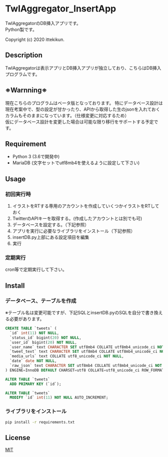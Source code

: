 TwIAggregator_InsertApp
====

TwIAggregatorのDB挿入アプリです。  
Python製です。

Copyright (c) 2020 ittekikun.

## Description
TwIAggregatorは表示アプリとDB挿入アプリが独立しており、こちらはDB挿入プログラムです。

## ※Warnning※
現在こちらのプログラムはベータ版となっております。
特にデータベース設計は現在考案中で、型の設定が甘かったり、APIから取得した生のjsonを入れておくカラムもそのままになっています。（仕様変更に対応するため）  
仮にデータベース設計を変更した場合は可能な限り移行をサポートする予定です。

## Requirement
* Python 3 (3.6で開発中)
* MariaDB (文字セットでutf8mb4を使えるように設定して下さい)

## Usage
### 初回実行時
1. イラストをRTする専用のアカウントを作成していくつかイラストをRTしておく
2. TwitterのAPIキーを取得する。(作成したアカウントとは別でも可)
3. データベースを設定する。（下記参照）
4. アプリを実行に必要なライブラリをインストール（下記参照）
5. insertDB.py上部にある設定項目を編集
6. 実行

### 定期実行
cron等で定期実行して下さい。

## Install
### データベース、テーブルを作成
※テーブル名は変更可能ですが、下記SQLとinsertDB.pyのSQLを自分で書き換える必要があります。
```SQL
CREATE TABLE `tweets` (
  `id` int(11) NOT NULL,
  `status_id` bigint(20) NOT NULL,
  `user_id` bigint(20) NOT NULL,
  `user_name` text CHARACTER SET utf8mb4 COLLATE utf8mb4_unicode_ci NOT NULL,
  `tweet_text` text CHARACTER SET utf8mb4 COLLATE utf8mb4_unicode_ci NOT NULL,
  `media_urls` text COLLATE utf8_unicode_ci NOT NULL,
  `date` date NOT NULL,
  `raw_json` text CHARACTER SET utf8mb4 COLLATE utf8mb4_unicode_ci NOT NULL
) ENGINE=InnoDB DEFAULT CHARSET=utf8 COLLATE=utf8_unicode_ci ROW_FORMAT=COMPACT;

ALTER TABLE `tweets`
  ADD PRIMARY KEY (`id`);

ALTER TABLE `tweets`
  MODIFY `id` int(11) NOT NULL AUTO_INCREMENT;
```

### ライブラリをインストール
```bash
pip install -r requirements.txt
```

## License
[MIT](https://opensource.org/licenses/MIT)
